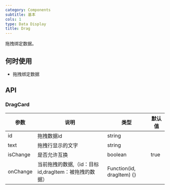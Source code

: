 ```yaml
---
category: Components
subtitle: 基本
cols: 1
type: Data Display
title: Drag
---
```


拖拽绑定数据。

## 何时使用

- 拖拽绑定数据

## API

### DragCard

| 参数 | 说明 | 类型 | 默认值 |
| --- | --- | --- | --- |
| id |  拖拽数据id| string |  |
| text |  拖拽行显示的文字| string |  |
| isChange | 是否允许互换| boolean | true |
| onChange | 当前拖拽的数据,（id：目标id,dragItem：被拖拽的数据） | Function(id, dragItem) {} |  |


